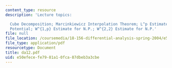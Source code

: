 ```yaml
---
content_type: resource
description: 'Lecture topics:

  Cube Decomposition; Marcinkiewicz Interpolation Theorem; L^p Estimate for the Newtonian
  Potential; W^{1,p} Estimate for N.P.; W^{2,2} Estimate for N.P.'
file: null
file_location: /coursemedia/18-156-differential-analysis-spring-2004/e50efecefe7981a10fca87dbeb3a3cbe_da12.pdf
file_type: application/pdf
resourcetype: Document
title: da12.pdf
uid: e50efece-fe79-81a1-0fca-87dbeb3a3cbe
---
```

